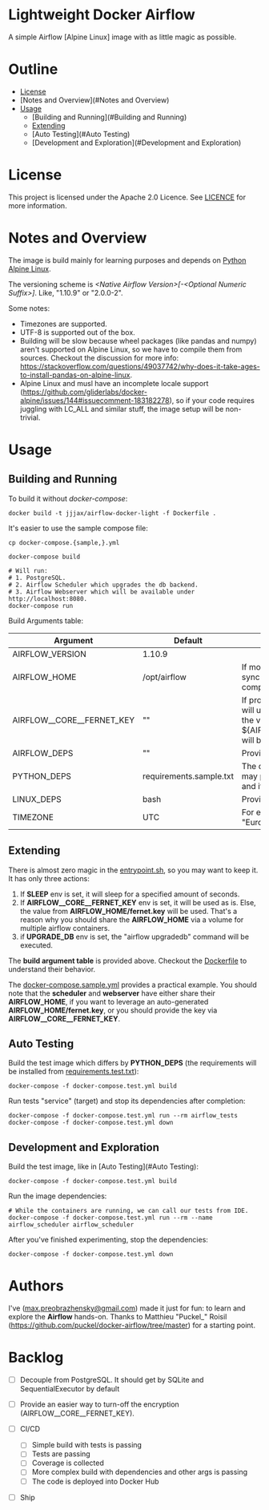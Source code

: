 # Lightweight Docker Airflow

A simple Airflow \[Alpine Linux\] image with as little magic as possible.


# Outline

* [License](#License)
* [Notes and Overview](#Notes and Overview)
* [Usage](#Usage)
  * [Building and Running](#Building and Running)
  * [Extending](#Extending)
  * [Auto Testing](#Auto Testing)
  * [Development and Exploration](#Development and Exploration)


# License

This project is licensed under the Apache 2.0 Licence. See [LICENCE](./LICENSE)
for more information.


# Notes and Overview

The image is build mainly for learning purposes and  depends on
[Python Alpine Linux](https://hub.docker.com/_/python).

The versioning scheme is *\<Native Airflow Version\>\[-\<Optional Numeric Suffix\>\]*.
Like, "1.10.9" or "2.0.0-2".

Some notes:
* Timezones are supported.
* UTF-8 is supported out of the box.
* Building will be slow because wheel packages (like pandas and numpy) aren't
  supported on Alpine Linux, so we have to compile them from sources.
  Checkout the discussion for more info: https://stackoverflow.com/questions/49037742/why-does-it-take-ages-to-install-pandas-on-alpine-linux.
* Alpine Linux and musl have an incomplete locale support (https://github.com/gliderlabs/docker-alpine/issues/144#issuecomment-183182278),
  so if your code requires juggling with LC_ALL and similar stuff, the image
  setup will be non-trivial.


# Usage

## Building and Running

To build it without *docker-compose*:
```shell script
docker build -t jjjax/airflow-docker-light -f Dockerfile .
```

It's easier to use the sample compose file:
```shell script
cp docker-compose.{sample,}.yml

docker-compose build

# Will run:
# 1. PostgreSQL.
# 2. Airflow Scheduler which upgrades the db backend.
# 3. Airflow Webserver which will be available under http://localhost:8080.
docker-compose run
```

Build Arguments table:

| Argument                  | Default                 | Comment
| ------------------------- | ----------------------- | -----------
| AIRFLOW_VERSION           | 1.10.9                  |
| AIRFLOW_HOME              | /opt/airflow            | If modified, don't forget to sync your docker-compose.yml and other stuff.
| AIRFLOW__CORE__FERNET_KEY | ""                      | If provided, the entrypoint.sh will use the value as is; else, the value from ${AIRFLOW_HOME}/fernet.key will be used.
| AIRFLOW_DEPS              | ""                      | Provided as "mysql,gcp,hdfs"
| PYTHON_DEPS               | requirements.sample.txt | The default file is empty; you may put a custom file into src/ and it will be installed with pip
| LINUX_DEPS                | bash                    | Provided as "bash,gcc,make"
| TIMEZONE                  | UTC                     | For example, "Europe/Moscow"


## Extending

There is almost zero magic in the [entrypoint.sh](src/entrypoint.sh), so you may
want to keep it. It has only three actions:
1. If **SLEEP** env is set, it will sleep for a specified amount of seconds.
2. If **AIRFLOW__CORE__FERNET_KEY** env is set, it will be used as is. Else,
   the value from **AIRFLOW_HOME/fernet.key** will be used. That's a reason
   why you should share the **AIRFLOW_HOME** via a volume for multiple airflow
   containers.
3. if **UPGRADE_DB** env is set, the "airflow upgradedb" command will be executed.

The **build argument table** is provided above. Checkout the [Dockerfile](Dockerfile)
to understand their behavior.

The [docker-compose.sample.yml](docker-compose.sample.yml) provides a practical
example. You should note that the **scheduler** and **webserver** have either
share their **AIRFLOW_HOME**, if you want to leverage an auto-generated
**AIRFLOW_HOME/fernet.key**, or you should provide the key via **AIRFLOW__CORE__FERNET_KEY**.


## Auto Testing

Build the test image which differs by **PYTHON_DEPS** (the requirements
will be installed from [requirements.test.txt](src/requirements.test.txt)):
```shell script
docker-compose -f docker-compose.test.yml build
```

Run tests "service" (target) and stop its dependencies after completion:
```shell script
docker-compose -f docker-compose.test.yml run --rm airflow_tests
docker-compose -f docker-compose.test.yml down
```


## Development and Exploration

Build the test image, like in [Auto Testing](#Auto Testing):
```shell script
docker-compose -f docker-compose.test.yml build
```

Run the image dependencies:
```shell script
# While the containers are running, we can call our tests from IDE.
docker-compose -f docker-compose.test.yml run --rm --name airflow_scheduler airflow_scheduler
```

After you've finished experimenting, stop the dependencies:
```shell script
docker-compose -f docker-compose.test.yml down
```


# Authors

I've (max.preobrazhensky@gmail.com) made it just for fun: to learn and explore
the **Airflow** hands-on. Thanks to Matthieu "Puckel_" Roisil
(https://github.com/puckel/docker-airflow/tree/master) for a starting point.


# Backlog
- [ ] Decouple from PostgreSQL. It should get by SQLite and SequentialExecutor by default

- [ ] Provide an easier way to turn-off the encryption (AIRFLOW__CORE__FERNET_KEY).

- [ ] CI/CD
    - [ ] Simple build with tests is passing
    - [ ] Tests are passing
    - [ ] Coverage is collected
    - [ ] More complex build with dependencies and other args is passing
    - [ ] The code is deployed into Docker Hub

- [ ] Ship
